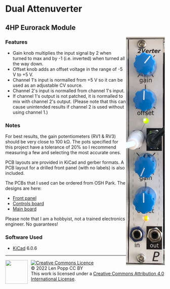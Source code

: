 # Dual Attenuverter

## 4HP Eurorack Module

<img src="Attenuverter.jpg" style="float:right">

### Features
- Gain knob multiplies the input signal by 2 when turned to max and by -1 (i.e. inverted) when turned all the way down.
- Offset knob adds an offset voltage in the range of -5 V to +5 V.
- Channel 1's input is normalled from +5 V so it can be used as an adjustable CV source.
- Channel 2's input is normalled from channel 1's input.
- If channel 1's output is not patched, it is normalled to mix with channel 2's output. (Please note that this can cause unintended results if channel 2 is used without using channel 1.)

### Notes
For best results, the gain potentiometers (RV1 & RV3) should be very close to 100 kΩ. The pots specified for this project have a tolerance of 20% so I recommend measuring a few and selecting the most accurate ones.

PCB layouts are provided in KiCad and gerber formats. A PCB layout for a drilled front panel (with no labels) is also included.

The PCBs that I used can be ordered from OSH Park. The designs are here:
- [Front panel](https://oshpark.com/shared_projects/6utvepvX)
- [Controls board](https://oshpark.com/shared_projects/9pQK8wer)
- [Main board](https://oshpark.com/shared_projects/1qgK0ORb)

Please note that I am a hobbyist, not a trained electronics engineer. No guarantees!

### Software Used

* [KiCad](https://www.kicad.org/) 6.0.6

<hr /><div><div style="float:left; padding-right:10px;"><img src="https://i0.wp.com/www.oshwa.org/wp-content/uploads/2014/03/oshw-logo-100-px.png" width=71 height=75 /></div><div style="xfloat:left; padding-left:10px;"><a rel="license" href="http://creativecommons.org/licenses/by/4.0/"><img alt="Creative Commons Licence" style="border-width:0;" src="https://i.creativecommons.org/l/by/4.0/88x31.png" /></a><br />© 2022 Len Popp CC BY<br />This work is licensed under a <a rel="license" href="http://creativecommons.org/licenses/by/4.0/">Creative Commons Attribution 4.0 International License</a>.</div></div>